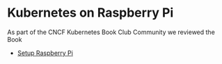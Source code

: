 # Kubernetes on Raspberry Pi

As part of the CNCF Kubernetes Book Club Community we reviewed the Book

- [Setup Raspberry Pi](basic-setup-pi.md)